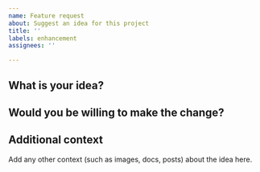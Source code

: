 ```yaml
---
name: Feature request
about: Suggest an idea for this project
title: ''
labels: enhancement
assignees: ''

---
```


## What is your idea?


## Would you be willing to make the change? 


## Additional context

Add any other context (such as images, docs, posts) about the idea here. 
